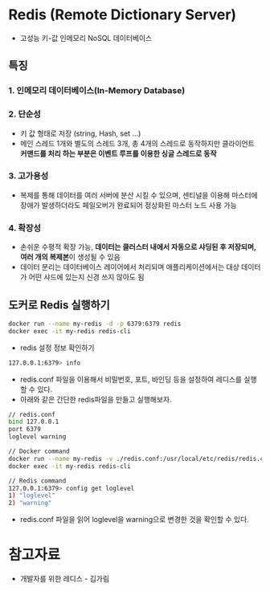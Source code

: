 # Redis (Remote Dictionary Server)
- 고성능 키-값 인메모리 NoSQL 데이터베이스

## 특징
### 1. 인메모리 데이터베이스(In-Memory Database)
### 2. 단순성
- 키 값 형태로 저장 (string, Hash, set ...)
- 메인 스레드 1개와 별도의 스레드 3개, 총 4개의 스레드로 동작하지만 클라이언트 **커맨드를 처리 하는 부분은 이벤트 루프를 이용한 싱글 스레드로 동작**
### 3. 고가용성
- 복제를 통해 데이터를 여러 서버에 분산 시킬 수 있으며, 센티널을 이용해 마스터에 장애가 발생하더라도 페일오버가 완료되어 정상화된 마스터 노드 사용 가능
### 4. 확장성
- 손쉬운 수평적 확장 가능, **데이터는 클러스터 내에서 자동으로 샤딩된 후 저장되며, 여러 개의 복제본**이 생성될 수 있음
- 데이터 분리는 데이터베이스 레이어에서 처리되며 애플리케이션에서는 대상 데이터가 어떤 샤드에 있는지 신경 쓰지 않아도 됨

## 도커로 Redis 실행하기
```bash
docker run --name my-redis -d -p 6379:6379 redis
docker exec -it my-redis redis-cli
```
- redis 설정 정보 확인하기
```bash
127.0.0.1:6379> info
```
- redis.conf 파일을 이용해서 비밀번호, 포트, 바인딩 등을 설정하여 레디스를 실행할 수 있다.
- 아래와 같은 간단한 redis파일을 만들고 실행해보자.
```bash
// redis.conf 
bind 127.0.0.1
port 6379
loglevel warning

// Docker command
docker run --name my-redis -v ./redis.conf:/usr/local/etc/redis/redis.conf -d -p 6379:6379 redis redis-server /usr/local/etc/redis/redis.conf
docker exec -it my-redis redis-cli

// Redis command
127.0.0.1:6379> config get loglevel
1) "loglevel"
2) "warning"
```
- redis.conf 파일을 읽어 loglevel을 warning으로 변경한 것을 확인할 수 있다.

# 참고자료
- 개발자를 위한 레디스 - 김가림